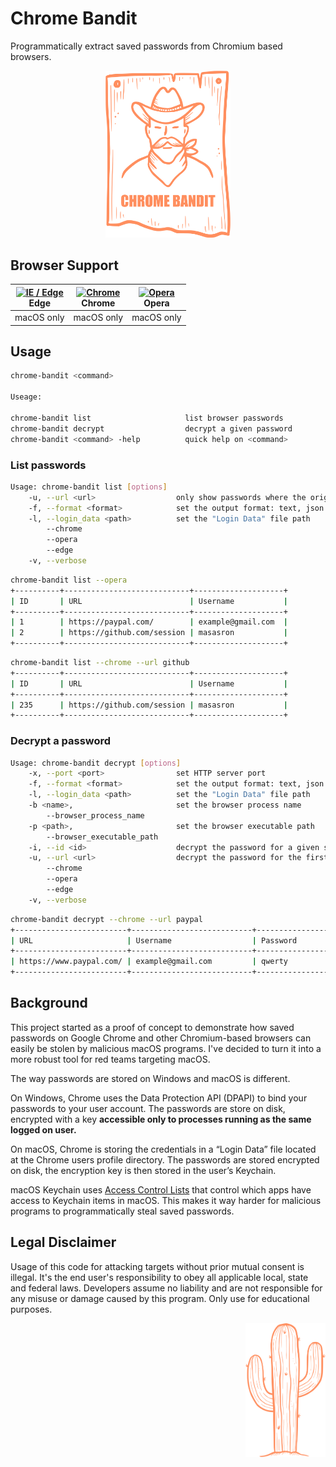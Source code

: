 # Chrome Bandit

Programmatically extract saved passwords from Chromium based browsers.

<p align="center">
    <img src="./resources/images/logo.svg" width="200" />
</p>

## Browser Support

| [<img src="https://raw.githubusercontent.com/alrra/browser-logos/master/src/edge/edge_48x48.png" alt="IE / Edge" width="24px" height="24px" />](http://godban.github.io/browsers-support-badges/)<br/>Edge | [<img src="https://raw.githubusercontent.com/alrra/browser-logos/master/src/chrome/chrome_48x48.png" alt="Chrome" width="24px" height="24px" />](http://godban.github.io/browsers-support-badges/)<br/>Chrome | [<img src="https://raw.githubusercontent.com/alrra/browser-logos/master/src/opera/opera_48x48.png" alt="Opera" width="24px" height="24px" />](http://godban.github.io/browsers-support-badges/)<br/>Opera |
| --------- | --------- | --------- |
| macOS only | macOS only | macOS only

## Usage

```sh
chrome-bandit <command>

Useage:

chrome-bandit list                     list browser passwords                 
chrome-bandit decrypt                  decrypt a given password               
chrome-bandit <command> -help          quick help on <command>
```

### List passwords

```sh
Usage: chrome-bandit list [options]
    -u, --url <url>                  only show passwords where the origin url match <url>
    -f, --format <format>            set the output format: text, json
    -l, --login_data <path>          set the "Login Data" file path
        --chrome
        --opera
        --edge
    -v, --verbose
```

```sh
chrome-bandit list --opera
+----------+----------------------------+--------------------+
| ID       | URL                        | Username           |
+----------+----------------------------+--------------------+
| 1        | https://paypal.com/        | example@gmail.com  |
| 2        | https://github.com/session | masasron           |
+----------+----------------------------+--------------------+
```

```sh
chrome-bandit list --chrome --url github
+----------+----------------------------+--------------------+
| ID       | URL                        | Username           |
+----------+----------------------------+--------------------+
| 235      | https://github.com/session | masasron           |
+----------+----------------------------+--------------------+
```

### Decrypt a password

```sh
Usage: chrome-bandit decrypt [options]
    -x, --port <port>                set HTTP server port
    -f, --format <format>            set the output format: text, json
    -l, --login_data <path>          set the "Login Data" file path
    -b <name>,                       set the browser process name
        --browser_process_name
    -p <path>,                       set the browser executable path
        --browser_executable_path
    -i, --id <id>                    decrypt the password for a given site id
    -u, --url <url>                  decrypt the password for the first match of a given url
        --chrome
        --opera
        --edge
    -v, --verbose
```

```sh
chrome-bandit decrypt --chrome --url paypal
+-------------------------+---------------------------+-----------------+
| URL                     | Username                  | Password        |
+-------------------------+---------------------------+-----------------+
| https://www.paypal.com/ | example@gmail.com         | qwerty          |
+-------------------------+---------------------------+-----------------+
```

## Background

This project started as a proof of concept to demonstrate how saved passwords on Google Chrome and other Chromium-based browsers can easily be stolen by malicious macOS programs. I've decided to turn it into a more robust tool for red teams targeting macOS.

The way passwords are stored on Windows and macOS is different.

On Windows, Chrome uses the Data Protection API (DPAPI) to bind your passwords to your user account. The passwords are store on disk, encrypted with a key **accessible only to processes running as the same logged on user.**

On macOS, Chrome is storing the credentials in a “Login Data” file located at the Chrome users profile directory. The passwords are stored encrypted on disk, the encryption key is then stored in the user’s Keychain.

macOS Keychain uses [Access Control Lists](https://developer.apple.com/documentation/security/keychain_services/access_control_lists) that control which apps have access to Keychain items in macOS. This makes it way harder for malicious programs to programmatically steal saved passwords.

## Legal Disclaimer
Usage of this code for attacking targets without prior mutual consent is illegal. It's the end user's responsibility to obey all applicable local, state and federal laws. Developers assume no liability and are not responsible for any misuse or damage caused by this program. Only use for educational purposes.

<p align="right">
    <img src="./resources/images/cactus.svg" width="128" />
</p>
